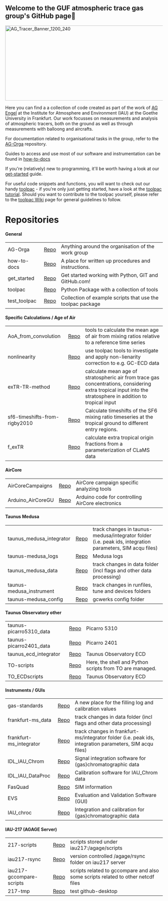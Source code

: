 ## Welcome to the GUF atmospheric trace gas group's GitHub page👋

<img width="1200" height="240" alt="AG_Tracer_Banner_1200_240" src="https://github.com/user-attachments/assets/a72429b5-505b-4a64-9924-ee89287d84d3" />

Here you can find a a collection of code created as part of the work of [AG Engel](https://www.goethe-university-frankfurt.de/158390028/Atmospheric_Tracers) at the Institute for Atmosphere and Environment (IAU) at the Goethe University in Frankfurt. Our work focusses on measurements and analysis of atmospheric tracers, both on the ground as well as through measurements with balloong and aircrafts. 

For documentation related to organisational tasks in the group, 
refer to the [AG-Orga](https://github.com/AtmosphericAngels/AG-Orga) repository. 

Guides to access and use most of our software and instrumentation can be found 
in [how-to-docs](https://github.com/AtmosphericAngels/how-to-docs)

If you're (relatively) new to programming, it'll be worth having a look at our 
[get-started](https://github.com/AtmosphericAngels/get_started) guide. 

For useful code snippets and functions, you will want to check out 
our handy [toolpac](https://github.com/AtmosphericAngels/toolpac) - if 
you're only just getting started, have a look at
the [toolpac tutorial](https://github.com/AtmosphericAngels/get_started/blob/master/How_to_toolpac.md).
Should you want to contribute to the toolpac yourself, please refer to the 
[toolpac Wiki](https://github.com/AtmosphericAngels/toolpac/wiki) page for general guidelines to follow. 

# Repositories
#### General

<table>
  <tr>
    <td>AG-Orga</th>
    <td><a href="https://github.com/AtmosphericAngels/AG-Orga">Repo</a></td>
    <td>Anything around the organisation of the work group</td>
  </tr>
  <tr>
    <td>how-to-docs</th>
    <td><a href="https://github.com/AtmosphericAngels/how-to-docs">Repo</a></td>
    <td>A place for written up procedures and instructions.</td  </tr>
  <tr>
    <td>get_started</th>
    <td><a href="https://github.com/AtmosphericAngels/get_started">Repo</a></td>
    <td>Get started working with Python, GIT and GitHub.com!</td>
  </tr>
  <tr>
    <td>toolpac</th>
    <td><a href="https://github.com/AtmosphericAngels/toolpac">Repo</a></td>
    <td>Python Package with a collection of tools</td>
  </tr>
  <tr>
    <td>test_toolpac</th>
    <td><a href="https://github.com/AtmosphericAngels/test_toolpac">Repo</a></td>
    <td>Collection of example scripts that use the toolpac package</td>
  </tr>
</table> 


#### Specific Calculations / Age of Air
<table>
  <tr>
    <td>AoA_from_convolution</th>
    <td><a href="https://github.com/AtmosphericAngels/AoA_from_convolution">Repo</a></td>
    <td>tools to calculate the mean age of air from mixing ratios relative to a reference time series</td>
  </tr>
  <tr>
    <td>nonlinearity</th>
    <td><a href="https://github.com/AtmosphericAngels/nonlinearity">Repo</a></td>
    <td>use toolpac tools to investigate and apply non-lienarity correction to e.g. GC-ECD data</td  </tr>
  <tr>
    <td>exTR-TR-method</th>
    <td><a href="https://github.com/AtmosphericAngels/exTR-TR-method">Repo</a></td>
    <td>calculate mean age of stratospheric air from trace gas concentrations, considering extra tropical input into the stratosphere in addition to tropical input</td>
  </tr>
  <tr>
    <td>sf6-timeshifts-from-rigby2010</th>
    <td><a href="https://github.com/AtmosphericAngels/sf6-timeshifts-from-rigby2010">Repo</a></td>
    <td>Calculate timeshifts of the SF6 mixing ratio timeseries at the tropical ground to different entry regions.</td>
  </tr>
  <tr>
    <td>f_exTR</th>
    <td><a href="https://github.com/AtmosphericAngels/f_exTR">Repo</a></td>
    <td>calculate extra tropical origin fractions from a parameterization of CLaMS data</td>
  </tr>
</table> 


#### AirCore
<table>
  <tr>
    <td>AirCoreCampaigns</th>
    <td><a href="https://github.com/AtmosphericAngels/AirCoreCampaigns">Repo</a></td>
    <td>AirCore campaign specific analyzing tools</td>
  </tr>
  <tr>
    <td>Arduino_AirCoreGU</th>
    <td><a href="https://github.com/AtmosphericAngels/Arduino_AirCoreGU">Repo</a></td>
    <td>Arduino code for controlling AirCore electronics</td>  
</tr>
</table>

#### Taunus Medusa
<table>
  <tr>
    <td>taunus_medusa_integrator</th>
    <td><a href="https://github.com/AtmosphericAngels/taunus_medusa_integrator">Repo</a></td>
    <td>track changes in taunus-medusa/integrator folder (i.e. peak ids, integration parameters, SIM acqu files)</td>  
  </tr>
  <tr>
    <td>taunus-medusa_logs</th>
    <td><a href="https://github.com/AtmosphericAngels/taunus-medusa_logs">Repo</a></td>
    <td>Medusa logs</td>  
  <tr>
    <td>taunus_medusa_data</th>
    <td><a href="https://github.com/AtmosphericAngels/taunus_medusa_data">Repo</a></td>
    <td>track changes in data folder (incl flags and other data processing)</td>  
  </tr>
  <tr>
    <td>taunus-medusa_instrument</th>
    <td><a href="https://github.com/AtmosphericAngels/medusa_instrument">Repo</a></td>
    <td>track changes in runfiles, tune and devices folders</td>  
  </tr>
  <tr>
    <td>taunus-medusa_config</th>
    <td><a href="https://github.com/AtmosphericAngels/medusa_config">Repo</a></td>
    <td>gcwerks config folder </td>  
  </tr>
</table> 

#### Taunus Observatory other
<table>
  <tr>
    <td>taunus-picarro5310_data</th>
    <td><a href="https://github.com/AtmosphericAngels/taunus-picarro5310_data">Repo</a></td>
    <td>Picarro 5310</td>  
  </tr>
  <tr>
    <td>taunus-picarro2401_data</th>
    <td><a href="https://github.com/AtmosphericAngels/taunus-picarro2401_data">Repo</a></td>
    <td>Picarro 2401</td>  
  <tr>
    <td>taunus_ecd_integrator</th>
    <td><a href="https://github.com/AtmosphericAngels/taunus_ecd_integrator">Repo</a></td>
    <td>Taunus Observatory ECD</td>  
  </tr>
  <tr>
    <td>TO-scripts</th>
    <td><a href="https://github.com/AtmosphericAngels/TO-scripts">Repo</a></td>
    <td>Here, the shell and Python scripts from TO are managed.</td>  
  </tr>
  <tr>
    <td>TO_ECDscripts</th>
    <td><a href="https://github.com/AtmosphericAngels/TO_ECDscripts">Repo</a></td>
    <td>Taunus Observatory ECD</td>  
  </tr>
</table> 

#### Instruments / GUIs

<table>
  <tr>
    <td>gas-standards</th>
    <td><a href="https://github.com/AtmosphericAngels/gas-standards">Repo</a></td>
    <td>A new place for the filling log and calibration values</td>  
  </tr>
  <tr>
    <td>frankfurt-ms_data</th>
    <td><a href="https://github.com/AtmosphericAngels/frankfurt-ms_data">Repo</a></td>
    <td>track changes in data folder (incl flags and other data processing)</td>  
  <tr>
    <td>frankfurt-ms_integrator</th>
    <td><a href="https://github.com/AtmosphericAngels/frankfurt-ms_integrator">Repo</a></td>
    <td>track changes in frankfurt-ms/integrator folder (i.e. peak ids, integration parameters, SIM acqu files)</td>  
  </tr>
  <tr>
    <td>IDL_IAU_Chrom</th>
    <td><a href="https://github.com/AtmosphericAngels/IDL_IAU_Chrom">Repo</a></td>
    <td>Signal integration software for (gas)chromatographic data</td>  
  </tr>
  <tr>
    <td>IDL_IAU_DataProc</th>
    <td><a href="https://github.com/AtmosphericAngels/IDL_IAU_DataProc">Repo</a></td>
    <td>Calibration software for IAU_Chrom data</td>  
  </tr>
  <tr>
    <td>FasQuad</th>
    <td><a href="https://github.com/AtmosphericAngels/FasQuad">Repo</a></td>
    <td>SIM information</td>  
  </tr>
  <tr>
    <td>EVS</th>
    <td><a href="https://github.com/AtmosphericAngels/EVS">Repo</a></td>
    <td>Evaluation and Validation Software (GUI)</td>  
  </tr>
  <tr>
    <td>IAU_chroc</th>
    <td><a href="https://github.com/AtmosphericAngels/IAU_chroc">Repo</a></td>
    <td>Integration and calibration for (gas)chromatographic data</td>  
  </tr>
</table> 

#### IAU-217 (AGAGE Server)
<table>
  <tr>
    <td>217-scripts</th>
    <td><a href="https://github.com/AtmosphericAngels/217-scripts">Repo</a></td>
    <td>scripts stored under iau217:/agage/scripts</td>  
  </tr>
  <tr>
    <td>iau217-rsync</th>
    <td><a href="https://github.com/AtmosphericAngels/iau217-rsync">Repo</a></td>
    <td>version controlled /agage/rsync folder on iau217 server</td>  
  </tr>
  <tr>
    <td>iau217-gccompare-scripts</th>
    <td><a href="https://github.com/AtmosphericAngels/iau217-gccompare-scripts">Repo</a></td>
    <td>scripts related to gccompare and also some scripts related to other netcdf files</td>  
  </tr>
  <tr>
    <td>217-tmp</th>
    <td><a href="https://github.com/AtmosphericAngels/217-tmp">Repo</a></td>
    <td>test github-desktop</td>  
  </tr>
</table> 
